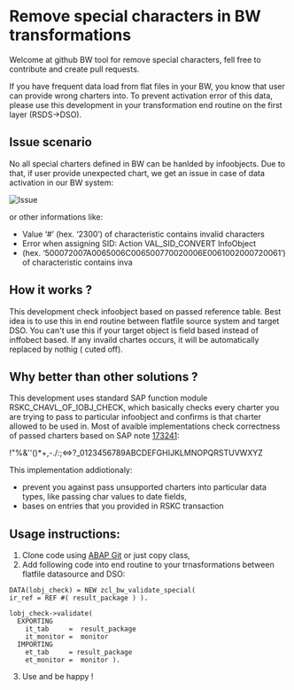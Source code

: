 
# Remove special characters in BW transformations

Welcome at github BW tool for remove special characters, fell free to contribute and create pull requests.

If you have frequent data load from flat files in your BW, you know that user can provide wrong charters into. To prevent activation error of this data, please use this development in your transformation end routine on the first layer (RSDS->DSO). 

## Issue scenario

No all special charters defined in BW can be hanlded by infoobjects. Due to that, if user provide unexpected chart, we get an issue in case of data activation in our BW system:


![Issue](https://pawelwiejkut.dev/bw_remove_charters/1.png)

or other informations like:
* Value ‘#’ (hex. ‘2300’) of characteristic  contains invalid characters
* Error when assigning SID: Action VAL_SID_CONVERT InfoObject
* (hex. ‘500072007A0065006C006500770020006E0061002000720061’) of characteristic  contains inva

## How it works ?

This development check infoobject based on passed reference table. Best idea is to use this in end routine between flatfile source system and target DSO. You can't use this if your target object is field based instead of inffobect based. If any invaild chartes occurs, it will be automatically replaced by nothig ( cuted off).

## Why better than other solutions ?

This development uses standard SAP function module RSKC_CHAVL_OF_IOBJ_CHECK, which basically checks every charter you are trying to pass to particular infoobject and confirms is that charter allowed to be used in. Most of avaible implementations check correctness of passed charters based on SAP note [173241](https://launchpad.support.sap.com/#/notes/173241):

!"%&''()*+,-./:;<=>?_0123456789ABCDEFGHIJKLMNOPQRSTUVWXYZ

This implementation addiotionaly:

* prevent you against pass unsupported charters into particular data types, like passing char values to date fields,
* bases on entries that you provided in RSKC transaction

## Usage instructions:

1. Clone code using [ABAP Git](https://github.com/larshp/abapGit) or just copy class,
2. Add following code into end routine to your trnasformations between flatfile datasource and DSO:

```ABAP
DATA(lobj_check) = NEW zcl_bw_validate_special(
ir_ref = REF #( result_package ) ).

lobj_check->validate(
  EXPORTING
    it_tab     =  result_package
    it_monitor =  monitor
  IMPORTING
    et_tab     = result_package
    et_monitor =  monitor ).
```

3. Use and be happy !
